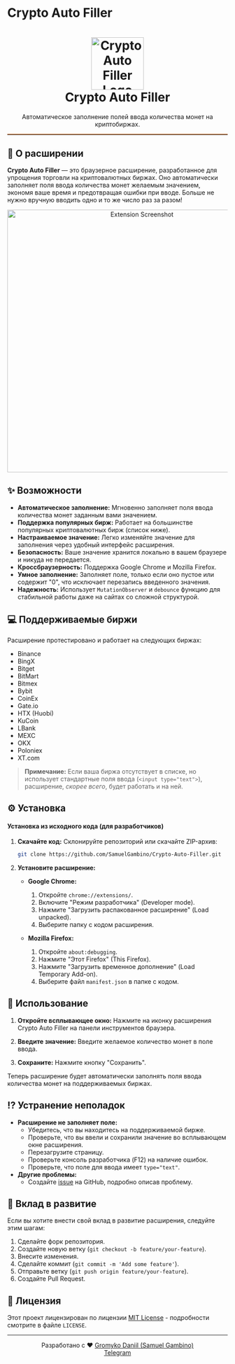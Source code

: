 # Crypto Auto Filler

<h1 align="center">
  <img src="../icon.png" alt="Crypto Auto Filler Logo" width="120">
  <br>
  Crypto Auto Filler
</h1>

<p align="center">
  Автоматическое заполнение полей ввода количества монет на криптобиржах.
</p>

<hr style="border-color:#CD5700; border-top: 1px solid #CD5700;">


## 🚀 О расширении

**Crypto Auto Filler** — это браузерное расширение, разработанное для упрощения торговли на криптовалютных биржах. Оно автоматически заполняет поля ввода количества монет желаемым значением, экономя ваше время и предотвращая ошибки при вводе.  Больше не нужно вручную вводить одно и то же число раз за разом!

<p align="center">
  <img src="../screenshot.png" alt="Extension Screenshot" width="600">
</p>


## ✨ Возможности

*   **Автоматическое заполнение:** Мгновенно заполняет поля ввода количества монет заданным вами значением.
*   **Поддержка популярных бирж:** Работает на большинстве популярных криптовалютных бирж (список ниже).
*   **Настраиваемое значение:** Легко изменяйте значение для заполнения через удобный интерфейс расширения.
*   **Безопасность:**  Ваше значение хранится локально в вашем браузере и никуда не передается.
*   **Кроссбраузерность:** Поддержка Google Chrome и Mozilla Firefox.
*  **Умное заполнение:** Заполняет поле, только если оно пустое или содержит "0", что исключает перезапись введенного значения.
*   **Надежность:** Использует `MutationObserver` и `debounce` функцию для стабильной работы даже на сайтах со сложной структурой.


## 💻 Поддерживаемые биржи

Расширение протестировано и работает на следующих биржах:

*   Binance
*   BingX
*   Bitget
*   BitMart
*   Bitmex
*   Bybit
*   CoinEx
*   Gate.io
*   HTX (Huobi)
*   KuCoin
*   LBank
*   MEXC
*   OKX
*   Poloniex
*   XT.com

> **Примечание:**  Если ваша биржа отсутствует в списке, но использует стандартные поля ввода (`<input type="text">`), расширение, *скорее всего*, будет работать и на ней.


## ⚙️ Установка

#### Установка из исходного кода (для разработчиков)

1.  **Скачайте код:**  Склонируйте репозиторий или скачайте ZIP-архив:

    ```bash
    git clone https://github.com/SamuelGambino/Crypto-Auto-Filler.git
    ```

2.  **Установите расширение:**

    *   **Google Chrome:**
        1.  Откройте `chrome://extensions/`.
        2.  Включите "Режим разработчика" (Developer mode).
        3.  Нажмите "Загрузить распакованное расширение" (Load unpacked).
        4.  Выберите папку с кодом расширения.

    *   **Mozilla Firefox:**
        1.  Откройте `about:debugging`.
        2.  Нажмите "Этот Firefox" (This Firefox).
        3.  Нажмите "Загрузить временное дополнение" (Load Temporary Add-on).
        4.  Выберите файл `manifest.json` в папке с кодом.

## 📖 Использование

1.  **Откройте всплывающее окно:** Нажмите на иконку расширения Crypto Auto Filler на панели инструментов браузера.

2.  **Введите значение:** Введите желаемое количество монет в поле ввода.

3.  **Сохраните:** Нажмите кнопку "Сохранить".

Теперь расширение будет автоматически заполнять поля ввода количества монет на поддерживаемых биржах.


## ⁉️ Устранение неполадок

*   **Расширение не заполняет поле:**
    *   Убедитесь, что вы находитесь на поддерживаемой бирже.
    *   Проверьте, что вы ввели и сохранили значение во всплывающем окне расширения.
    *   Перезагрузите страницу.
    *   Проверьте консоль разработчика (F12) на наличие ошибок.
    *  Проверьте, что поле для ввода имеет `type="text"`.
*   **Другие проблемы:**
    *   Создайте [issue](https://github.com/SamuelGambino/Crypto-Auto-Filler/issues) на GitHub, подробно описав проблему.


## 🤝 Вклад в развитие

Если вы хотите внести свой вклад в развитие расширения, следуйте этим шагам:

1.  Сделайте форк репозитория.
2.  Создайте новую ветку (`git checkout -b feature/your-feature`).
3.  Внесите изменения.
4.  Сделайте коммит (`git commit -m 'Add some feature'`).
5.  Отправьте ветку (`git push origin feature/your-feature`).
6.  Создайте Pull Request.


## 📄 Лицензия

Этот проект лицензирован по лицензии [MIT License](LICENSE) - подробности смотрите в файле `LICENSE`.

---

<p align="center">
  Разработано с ❤️ <a href="https://github.com/SamuelGambino">Gromyko Daniil (Samuel Gambino)</a>
  <br>
  <a href="https://t.me/Samuel_Gambino">Telegram</a>
</p>